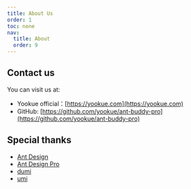```yaml
---
title: About Us
order: 1
toc: none
nav:
  title: About
  order: 9
---
```


## Contact us

You can visit us at:

- Yookue official：[https://yookue.com](https://yookue.com)
- GitHub: [https://github.com/yookue/ant-buddy-pro](https://github.com/yookue/ant-buddy-pro)

## Special thanks

- [Ant Design](https://ant.design)
- [Ant Design Pro](https://pro.ant.design)
- [dumi](https://d.umijs.org/)
- [umi](https://umijs.org)
